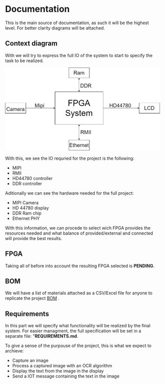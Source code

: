 # Documentation

This is the main source of documentation, as such it will be the highest level. For better clarity diagrams will be attached.

##  Context diagram

With we will try to express the full IO of the system to start to specify the task to be realized.

![Context diagram](ContextDiagram.drawio.png)

With this, we see the IO requried for the project is the following:
- MIPI
- RMII
- HD44780 controller
- DDR controller

Aditionally we can see the hardware needed for the full project:
- MIPI Camera
- HD 44780 display
- DDR Ram chip
- Ethernet PHY

With this information, we can procede to select wich FPGA provides the resources needed and what balance of provided/external and connected will provide the best results.

## FPGA

Taking all of before into account the resulting FPGA selected is **PENDING**.

## BOM

We will have a list of materials attached as a CSV/Excel file for anyone to replicate the project [BOM](BOM.csv) .

## Requirements

In this part we will specify what functionality will be realized by the final system. For easier managment, the full specification will be set in a separate file: "**REQUIREMENTS.md**.

To give a sense of the purpouse of the project, this is what we expect to archieve:
+ Capture an image
+ Process a captured image with an OCR algorithm
+ Display the text from the image in the display
+ Send a IOT message containing the text in the image


